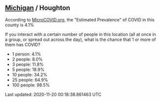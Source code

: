 
## [Michigan](/united-states/michigan) / Houghton

According to [MicroCOVID.org](http://microcovid.org),
the "Estimated Prevalence" of COVID in this county is 4.1%

If you interact with a certain number of people in this location
(all at once in a group, or spread out across the day), what is the chance that
1 or more of them has COVID?

- 1 person: 4.1%
- 2 people: 8.0%
- 3 people: 11.8%
- 5 people: 18.9%
- 10 people: 34.2%
- 25 people: 64.9%
- 100 people: 98.5%

Last updated: 2020-11-20 00:18:38.861463 UTC
